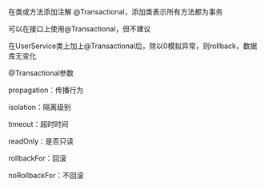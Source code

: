 在类或方法添加注解 @Transactional，添加类表示所有方法都为事务

可以在接口上使用@Transactional，但不建议



在UserService类上加上@Transactional后，除以0模拟异常，则rollback，数据库无变化



@Transactional参数

propagation：传播行为

isolation：隔离级别

timeout：超时时间

readOnly：是否只读

rollbackFor：回滚

noRollbackFor：不回滚